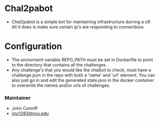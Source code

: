 # Chal2pabot
- Chal2pabot is a simple bot for maintaining infrastructure durring a ctf. All it does is make sure certain ip's are responding to connections. 

# Configuration
- The enviorment variable REPO_PATH must be set in Dockerfile to point to the directory that contains all the challenges.
- Any challenge's that you would like the chalbot to check, must have a challenge.json in the repo with both a 'name' and 'url' element. You can also just go in and edit the generated state.json in the docker container to overwrite the names and/or urls of challenges.

### Maintainer
- John Cunniff
- jmc1283@nyu.edu
